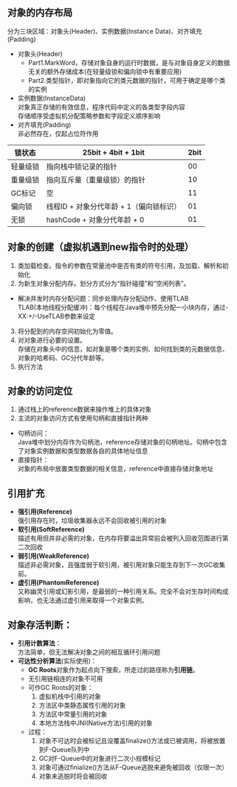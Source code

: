 ## 对象的内存布局
  分为三块区域：对象头(Header)、实例数据(Instance Data)、对齐填充(Padding)  
 + 对象头(Header)  
   - Part1.MarkWord，存储对象自身的运行时数据，是与对象自身定义的数据无关的额外存储成本(在轻量级锁和偏向锁中有重要应用)  
   - Part2.类型指针，即对象指向它的类元数据的指针，可用于确定是哪个类的实例  
 + 实例数据(InstanceData)  
    对象真正存储的有效信息，程序代码中定义的各类型字段内容  
    存储顺序受虚拟机分配策略参数和字段定义顺序影响  
 + 对齐填充(Padding)  
    非必然存在，仅起占位符作用


| 锁状态 | 25bit + 4bit + 1bit | 2bit |
|--|--|--|
| 轻量级锁 | 指向栈中锁记录的指针 | 00 |
| 重量级锁 | 指向互斥量（重量级锁）的指针 | 10 |
| GC标记 | 空 | 11 |
| 偏向锁 | 线程ID + 对象分代年龄 + 1（偏向锁标识） | 01 |
| 无锁 | hashCode + 对象分代年龄 + 0 | 01 |

## 对象的创建（虚拟机遇到new指令时的处理）
1. 类加载检查。指令的参数在常量池中是否有类的符号引用，及加载、解析和初始化
2. 为新生对象分配内存。划分方式分为“指针碰撞”和“空闲列表”。
  + 解决并发时内存分配问题：同步处理内存分配动作、使用TLAB  
  TLAB(本地线程分配缓冲)：每个线程在Java堆中预先分配一小块内存，通过-XX:+/-UseTLAB参数来设定
3. 将分配到的内存空间初始化为零值。
4. 对对象进行必要的设置。  
存储在对象头中的信息，如对象是哪个类的实例、如何找到类的元数据信息、对象的哈希码、GC分代年龄等。
5. 执行<init>方法

## 对象的访问定位
1. 通过栈上的reference数据来操作堆上的具体对象
2. 主流的对象访问方式有使用句柄和直接指针两种
  + 句柄访问：  
	Java堆中划分内存作为句柄池，reference存储对象的句柄地址。句柄中包含了对象实例数据和类型数据各自的具体地址信息
  + 直接指针：  
	对象的布局中放置类型数据的相关信息，reference中直接存储对象地址 
	
## 引用扩充
+ **强引用(Reference)**  
  强引用存在时，垃圾收集器永远不会回收被引用的对象
+ **软引用(SoftReference)**  
  描述有用但并非必需的对象，在内存将要溢出异常前会被列入回收范围进行第二次回收
+ **弱引用(WeakReference)**  
  描述非必需对象，且强度弱于软引用，被引用对象只能生存到下一次GC收集前。
+ **虚引用(PhantomReference)**  
  又称幽灵引用或幻影引用，是最弱的一种引用关系。完全不会对生存时间构成影响，也无法通过虚引用来取得一个对象实例。  

## 对象存活判断：
+ **引用计数算法**：  
方法简单，但无法解决对象之间的相互循环引用问题
+ **可达性分析算法**(实际使用)：  
  - **GC Roots**对象作为起点向下搜索，所走过的路径称为**引用链**。  
  - 无引用链相连的对象不可用
  - 可作GC Roots的对象：  
	  1. 虚拟机栈中引用的对象
	  2. 方法区中类静态属性引用的对象
	  3. 方法区中常量引用的对象
	  4. 本地方法栈中JNI(Native方法)引用的对象
  - 过程：  
    1. 对象不可达时会被标记且没覆盖finalize()方法或已被调用，将被放置到F-Queue队列中
	2. GC对F-Queue中的对象进行二次小规模标记
	3. 对象可通过finialize()方法从F-Queue逃脱来避免被回收（仅限一次）
	4. 对象未逃脱时将会被回收
